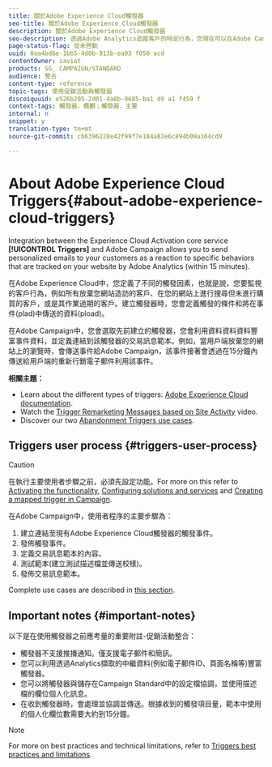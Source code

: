 ```yaml
---
title: 關於Adobe Experience Cloud觸發器
seo-title: 關於Adobe Experience Cloud觸發器
description: 關於Adobe Experience Cloud觸發器
seo-description: 透過Adobe Analytics追蹤客戶的特定行為，您現在可以在Adobe Campaign中傳送個人化電子郵件給客戶。
page-status-flag: 從未啓動
uuid: 0aa4bd6e-1bb5-4d0b-913b-ea93 f050 acd
contentOwner: saviat
products: SG_ CAMPAIGN/STANDARD
audience: 整合
content-type: reference
topic-tags: 使用促銷活動與觸發器
discoiquuid: e526b205-2d01-4a8b-9685-ba1 d9 a1 f459 f
context-tags: 觸發器，概觀；觸發器，主要
internal: n
snippet: y
translation-type: tm+mt
source-git-commit: cb6396228e42f99f7e184a82e6c894b09a164cd9

---
```



# About Adobe Experience Cloud Triggers{#about-adobe-experience-cloud-triggers}

Integration between the Experience Cloud Activation core service **[!UICONTROL Triggers]** and Adobe Campaign allows you to send personalized emails to your customers as a reaction to specific behaviors that are tracked on your website by Adobe Analytics (within 15 minutes).

在Adobe Experience Cloud中，您定義了不同的觸發因素，也就是說，您要監視的客戶行為，例如所有放棄您網站造訪的客戶、在您的網站上進行搜尋但未進行購買的客戶，或是其作業過期的客戶。建立觸發器時，您會定義觸發的條件和將在事件(plad)中傳送的資料(pload)。

在Adobe Campaign中，您會選取先前建立的觸發器，您會利用資料資料資料豐富事件資料，並定義連結到該觸發器的交易訊息範本。例如，當用戶端放棄您的網站上的瀏覽時，會傳送事件給Adobe Campaign，該事件接著會透過在15分鐘內傳送給用戶端的重新行銷電子郵件利用該事件。

**相關主題：**

* Learn about the different types of triggers: [Adobe Experience Cloud documentation](https://marketing.adobe.com/resources/help/en_US/mcloud/triggers.html).
* Watch the [Trigger Remarketing Messages based on Site Activity](https://helpx.adobe.com/marketing-cloud/how-to/email-marketing.html#step-two) video.
* Discover our two [Abandonment Triggers use cases](../../integrating/using/abandonment-triggers-use-cases.md).

## Triggers user process {#triggers-user-process}

>[!CAUTION]
>
>在執行主要使用者步驟之前，必須先設定功能。For more on this refer to [Activating the functionality](../../integrating/using/configuring-triggers-in-experience-cloud.md#activating-the-functionality), [Configuring solutions and services](../../integrating/using/configuring-triggers-in-experience-cloud.md#configuring-solutions-and-services) and [Creating a mapped trigger in Campaign](../../integrating/using/using-triggers-in-campaign.md#creating-a-mapped-trigger-in-campaign).

在Adobe Campaign中，使用者程序的主要步驟為：

1. 建立連結至現有Adobe Experience Cloud觸發器的觸發事件。
1. 發佈觸發事件。
1. 定義交易訊息範本的內容。
1. 測試範本(建立測試描述檔並傳送校樣)。
1. 發佈交易訊息範本。

Complete use cases are described in [this section](../../integrating/using/abandonment-triggers-use-cases.md).

## Important notes {#important-notes}

以下是在使用觸發器之前應考量的重要附註-促銷活動整合：

* 觸發器不支援推播通知。僅支援電子郵件和簡訊。
* 您可以利用透過Analytics擷取的中繼資料(例如電子郵件ID、頁面名稱等)豐富觸發器。
* 您可以將觸發器與儲存在Campaign Standard中的設定檔協調，並使用描述檔的欄位個人化訊息。
* 在收到觸發器時，會處理並協調並傳送。根據收到的觸發項目量，範本中使用的個人化欄位數需要大約到15分鐘。

>[!NOTE]
>
>For more on best practices and technical limitations, refer to [Triggers best practices and limitations](../../integrating/using/configuring-triggers-in-experience-cloud.md#triggers-best-practices-and-limitations).

